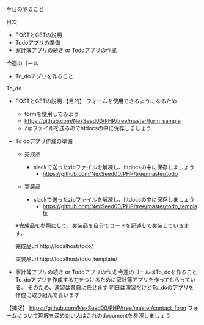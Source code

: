 今日のやること

目次
  - POSTとGETの説明
  - Todoアプリの準備
  - 家計簿アプリの続き or Todoアプリの作成

今週のゴール
  - To_doアプリを作ること

To_do
  - POSTとGETの説明
   【目的】
     フォームを使用できるようになるため
    - formを使用してみよう
    - https://github.com/NexSeed00/PHP/tree/master/form_sample
    - Zipファイルを送るのでhtdocsの中に保存しましょう

  - To doアプリ作成の準備
    - 完成品
      - slackで送ったzipファイルを解凍し、htdocsの中に保存しましょう 
        - https://github.com/NexSeed00/PHP/tree/master/todo
    
    - 実装品
      - slackで送ったzipファイルを解凍し、htdocsの中に保存しましょう 
        - https://github.com/NexSeed00/PHP/tree/master/todo_template

    ※完成品を参照にして、実装品を自分でコードを記述して実装していきます。

      完成品url
      http://localhost/todo/
    
      実装品url
      http://localhost/todo_template/

  - 家計簿アプリの続き or Todoアプリの作成
     今週のゴールはTo_doを作ること
     To_doアプリを作成する力をつけるために家計簿アプリを作ってもらっている。
     そのため、演習は各自に任せます
     明日は演習だけどTo_doのアプリを作成に取り組んで貰います

【捕捉】
    https://github.com/NexSeed00/PHP/tree/master/contact_form
    フォームについて理解を深めたい人はこれのdocumentを参照しましょう

